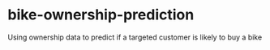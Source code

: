 # bike-ownership-prediction
Using ownership data to predict if a targeted customer is likely to buy a bike
